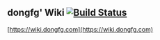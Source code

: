 dongfg' Wiki [![Build Status](https://travis-ci.org/dongfg/wiki.svg?branch=master)](https://travis-ci.org/dongfg/wiki)
---
[https://wiki.dongfg.com](https://wiki.dongfg.com)